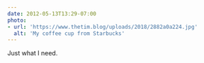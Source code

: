```yaml
---
date: 2012-05-13T13:29-07:00
photo:
- url: 'https://www.thetim.blog/uploads/2018/2882a0a224.jpg'
  alt: 'My coffee cup from Starbucks'
---
```

Just what I need.
